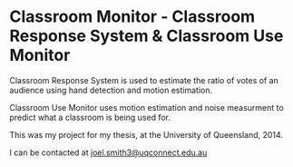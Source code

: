 Classroom Monitor - Classroom Response System & Classroom Use Monitor
================

Classroom Response System is used to estimate the ratio of votes of an audience using hand detection and motion estimation.

Classroom Use Monitor uses motion estimation and noise measurment to predict what a classroom is being used for.

This was my project for my thesis, at the University of Queensland, 2014.

I can be contacted at joel.smith3@uqconnect.edu.au
